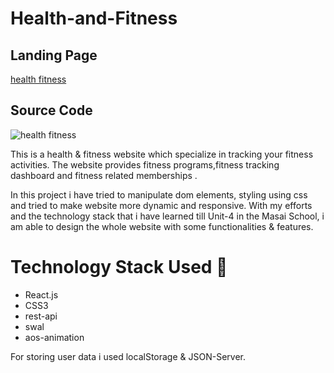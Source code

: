 # Health-and-Fitness


## Landing Page
[health fitness](https://fitnesshealthusingreact.netlify.app)
## Source Code 
![health fitness](https://github.com/nayakantaryami/Health-and-Fitness)




This is a health & fitness website which specialize in tracking your fitness activities. The website provides fitness programs,fitness tracking dashboard and fitness related memberships .

In this project i have tried to manipulate dom elements, styling using css and tried to make website more dynamic and responsive. With my efforts and the technology stack that i have learned till Unit-4 in the Masai School, i am able to design the whole website with some functionalities & features.


# Technology Stack Used 🌟
* React.js
* CSS3
* rest-api
* swal
* aos-animation

For storing user data i used localStorage & JSON-Server.
